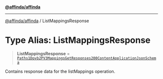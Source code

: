 [**@affinda/affinda**](../README.md)

***

[@affinda/affinda](../globals.md) / ListMappingsResponse

# Type Alias: ListMappingsResponse

> **ListMappingsResponse** = [`Paths1Dpvb2PV3MappingsGetResponses200ContentApplicationJsonSchema`](../interfaces/Paths1Dpvb2PV3MappingsGetResponses200ContentApplicationJsonSchema.md)

Contains response data for the listMappings operation.
